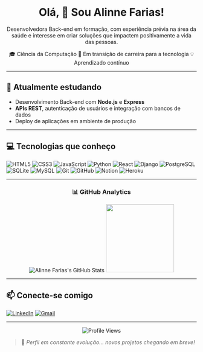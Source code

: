 <h1 align="center">Olá, 👋 Sou Alinne Farias!</h1>

<p align="center">
  Desenvolvedora Back-end em formação, com experiência prévia na área da saúde e interesse em criar soluções que impactem positivamente a vida das pessoas.
</p>

<p align="center">
  🎓 Ciência da Computação   🚀 Em transição de carreira para a tecnologia 💡 Aprendizado contínuo
</p>

---

## 🌱 Atualmente estudando
- Desenvolvimento Back-end com **Node.js** e **Express**
- **APIs REST**, autenticação de usuários e integração com bancos de dados
- Deploy de aplicações em ambiente de produção

---

## 💻 Tecnologias que conheço

![HTML5](https://img.shields.io/badge/-HTML5-E34F26?style=flat&logo=html5&logoColor=white) 
![CSS3](https://img.shields.io/badge/-CSS3-1572B6?style=flat&logo=css3&logoColor=white) 
![JavaScript](https://img.shields.io/badge/-JavaScript-F7DF1E?style=flat&logo=javascript) 
![Python](https://img.shields.io/badge/-Python-3776AB?style=flat&logo=python&logoColor=white) 
![React](https://img.shields.io/badge/-React-61DAFB?style=flat&logo=react&logoColor=white) 
![Django](https://img.shields.io/badge/-Django-092E20?style=flat&logo=django&logoColor=white) 
![PostgreSQL](https://img.shields.io/badge/-PostgreSQL-316192?style=flat&logo=postgresql&logoColor=white) 
![SQLite](https://img.shields.io/badge/-SQLite-003B57?style=flat&logo=sqlite&logoColor=white) 
![MySQL](https://img.shields.io/badge/-MySQL-4479A1?style=flat&logo=mysql&logoColor=white) 
![Git](https://img.shields.io/badge/-Git-F05032?style=flat&logo=git&logoColor=white) 
![GitHub](https://img.shields.io/badge/-GitHub-181717?style=flat&logo=github&logoColor=white) 
![Notion](https://img.shields.io/badge/-Notion-000000?style=flat&logo=notion&logoColor=white)
![Heroku](https://img.shields.io/badge/-Heroku-430098?style=flat&logo=heroku&logoColor=white) 

---

<h3 align="center">📊 GitHub Analytics</h3>
<p align="center">
  <img src="https://github-readme-stats.vercel.app/api?username=alinnegrazielle&show_icons=true&theme=dark" alt="Alinne Farias's GitHub Stats" />
  <img height="180em" src="https://github-readme-stats-eight-theta.vercel.app/api/top-langs/?username=alinnegrazielle&layout=compact&langs_count=8&theme=dark" />
</p>

---

## 📫 Conecte-se comigo
<a href="https://www.linkedin.com/in/alinne-farias/" target="_blank">
<img src="https://img.shields.io/badge/-LinkedIn-%230077B5?style=for-the-badge&logo=linkedin&logoColor=white" alt="LinkedIn"/></a>
<a href="mailto:alinnegraziellecontato@gmail.com">
<img src="https://img.shields.io/badge/-Gmail-D14836?style=for-the-badge&logo=gmail&logoColor=white" alt="Gmail"/></a>

---

<p align="center">
  <img src="https://komarev.com/ghpvc/?username=alinnegrazielle&style=flat" alt="Profile Views">
</p>  

> 🚧 *Perfil em constante evolução... novos projetos chegando em breve!*

